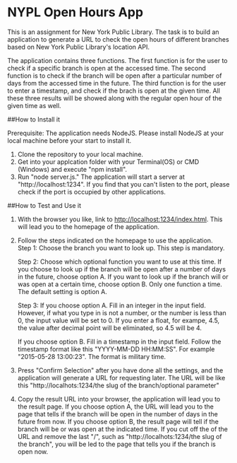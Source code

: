 # NYPL Open Hours App
This is an assignment for New York Public Library. The task is to build an application to generate a URL to check the open hours of different branches based on New York Public Library's location API.

The application contains three functions. The first function is for the user to check if a specific branch is open at the accessed time. The second function is to check if the branch will be open after a particular number of days from the accessed time in the future. The third function is for the user to enter a timestamp, and check if the brach is open at the given time. All these three results will be showed along with the regular open hour of the given time as well.

##How to Install it

Prerequisite: The application needs NodeJS. Please install NodeJS at your local machine before your start to install it.

1. Clone the repository to your local machine.
2. Get into your applcation folder with your Terminal(OS) or CMD (Windows) and execute "npm install".
3. Run "node server.js." The application will start a server at "http://localhost:1234". If you find that you can't listen to the port, please check if the port is occupied by other applications.

##How to Test and Use it

1. With the browser you like, link to [http://localhost:1234/index.html](http://localhost:1234/index.html). This will lead you to the homepage of the application.

2. Follow the steps indicated on the homepage to use the application. <br>Step 1: Choose the branch you want to look up. This step is mandatory. 
   
   Step 2: Choose which optional function you want to use at this time. If you choose to look up if the branch will be open after a number of days in the future, choose option A. If you want to look up if the branch will or was open at a certain time, choose option B. Only one function a time. The default setting is option A.
   
   Step 3:  If you choose option A. Fill in an integer in the input field. However, if what you type in is not a number, or the number is less than 0, the input value will be set to 0. If you enter a float, for exampe, 4.5, the value after decimal point will be eliminated, so 4.5 will be 4. 

   If you choose option B. Fill in a timestamp in the input field. Follow the timestamp format like this "YYYY-MM-DD HH:MM:SS". For example "2015-05-28 13:00:23". The format is military time.

3. Press "Confirm Selection" after you have done all the settings, and the application will generate a URL for requesting later. The URL will be like this "http://localhots:1234/the slug of the branch/optional parameter"

4. Copy the result URL into your browser, the application will lead you to the result page. If you choose option A, the URL will lead you to the page that tells if the branch will be open in the number of days in the future from now. If you choose option B, the result page will tell if the branch will be or was open at the indicated time. If you cut off the <optional parameter> of the URL and remove the last "/", such as "http://localhots:1234/the slug of the branch", you will be led to the page that tells you if the branch is open now.
